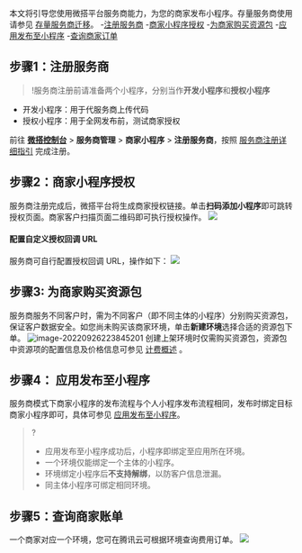 本文将引导您使用微搭平台服务商能力，为您的商家发布小程序。存量服务商使用请参见 [存量服务商迁移](https://cloud.tencent.com/document/product/1301/57326)。
<dx-steps> 
-[注册服务商](#step1) 
-[商家小程序授权](#step2) 
-[为商家购买资源包](#step3) 
-[应用发布至小程序](#step4) 
-[查询商家订单](#step5)
</dx-steps>

[](id:step1)
## 步骤1：注册服务商
> !服务商注册前请准备两个小程序，分别当作**开发小程序**和**授权小程序**<br/>

- 开发小程序：用于代服务商上传代码<br/>
- 授权小程序：用于全网发布前，测试商家授权<br/>

前往 **[微搭控制台](https://console.cloud.tencent.com/lowcode/app/index)**  >  **服务商管理**  >  **商家小程序** > **注册服务商**，按照 [服务商注册详细指引](https://cloud.tencent.com/document/product/1301/57328) 完成注册。

[](id:step2)
## 步骤2：商家小程序授权
服务商注册完成后，微搭平台将生成商家授权链接。单击**扫码添加小程序**即可跳转授权页面。商家客户扫描页面二维码即可执行授权操作。
![](https://qcloudimg.tencent-cloud.cn/raw/8b54b00dcfba554817efcf942142295b.png)

#### 配置自定义授权回调 URL
服务商可自行配置授权回调 URL，操作如下：
![](https://main.qcloudimg.com/raw/f2d04e706a746be44ef82ff626149275.png)

[](id:step3)
## 步骤3: 为商家购买资源包
服务商服务不同客户时，需为不同客户（即不同主体的小程序）分别购买资源包，保证客户数据安全。如您尚未购买该商家环境，单击**新建环境**选择合适的资源包下单。
![image-20220926223845201](https://qcloudimg.tencent-cloud.cn/raw/1aab5cb33dbb347ce00b1882323f20b4.png)
创建上架环境时仅需购买资源包，资源包中资源项的配置信息及价格信息可参见 [计费概述](https://cloud.tencent.com/document/product/1301/48867) 。

## 步骤4： 应用发布至小程序[](id:step4)

服务商模式下商家小程序的发布流程与个人小程序发布流程相同，发布时绑定目标商家小程序即可，具体可参见 [应用发布至小程序](https://cloud.tencent.com/document/product/1301/55140#.E6.AD.A5.E9.AA.A43.EF.BC.9A.E5.BA.94.E7.94.A8.E5.8F.91.E5.B8.83.E8.87.B3.E5.B0.8F.E7.A8.8B.E5.BA.8F.3Ca-id.3D.22step3.22.3E.3C.2Fa.3E)。
> ?
>
> - 应用发布至小程序成功后，小程序即绑定至应用所在环境。
> - 一个环境仅能绑定一个主体的小程序。
> - 环境绑定小程序后**不支持解绑**，以防客户信息泄漏。
> - 同主体小程序可绑定相同环境。

## 步骤5：查询商家账单[](id:step6)
一个商家对应一个环境，您可在腾讯云可根据环境查询费用订单。
![](https://main.qcloudimg.com/raw/65545844aedb6357ee1ad4dd47f5a2da.png)
